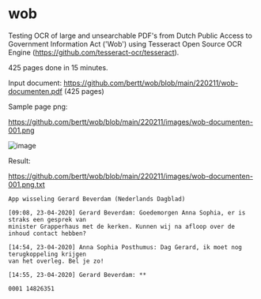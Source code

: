 # wob

Testing OCR of large and unsearchable PDF's from Dutch Public Access to Government Information Act ('Wob') using 
Tesseract Open Source OCR Engine (https://github.com/tesseract-ocr/tesseract). 

425 pages done in 15 minutes.

Input document: https://github.com/bertt/wob/blob/main/220211/wob-documenten.pdf (425 pages)

Sample page png: 

https://github.com/bertt/wob/blob/main/220211/images/wob-documenten-001.png

![image](https://user-images.githubusercontent.com/538812/154796646-3f30c3a6-020c-4034-8d61-9ac45a14e4af.png)

Result:

https://github.com/bertt/wob/blob/main/220211/images/wob-documenten-001.png.txt

```
App wisseling Gerard Beverdam (Nederlands Dagblad)

[09:08, 23-04-2020] Gerard Beverdam: Goedemorgen Anna Sophia, er is straks een gesprek van
minister Grapperhaus met de kerken. Kunnen wij na afloop over de inhoud contact hebben?

[14:54, 23-04-2020] Anna Sophia Posthumus: Dag Gerard, ik moet nog terugkoppeling krijgen
van het overleg. Bel je zo!

[14:55, 23-04-2020] Gerard Beverdam: **

0001 14826351
```
